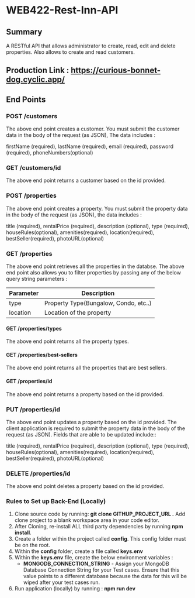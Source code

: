 # WEB422-Rest-Inn-API

## Summary 

A RESTful API that allows administrator to create, read, edit and delete properties. Also allows to create and read customers.

## Production Link : https://curious-bonnet-dog.cyclic.app/

## End Points

### POST /customers

The above end point creates a customer. You must submit the customer data in the body of the request (as JSON), The data includes  :

firstName (required),
lastName (required),
email (required),
password (required),
phoneNumbers(optional)

### GET /customers/id

The above end point returns a customer based on the id provided.

### POST /properties

The above end point creates a property. You must submit the property data in the body of the request (as JSON), the data includes  :

title (required),
rentalPrice (required),
description (optional),
type (required),
houseRules(optional),
amenities(required),
location(required),
bestSeller(required),
photoURL(optional)


### GET /properties

The above end point retrieves all the properties in the databse.
The above end point also allows you to filter properties by passing any of the below query string parameters :

| Parameter | Description                                    |
| --------- | ---------------------------------------------- |
| type      | Property Type(Bungalow, Condo, etc..)          |
| location  | Location of the property                       |



#### GET /properties/types

The above end point returns all the property types.

#### GET /properties/best-sellers

The above end point returns all the properties that are best sellers.

#### GET /properties/id

The above end point returns a property based on the id provided.


### PUT /properties/id

The above end point updates a property based on the id provided. The client application is required to submit the property data in the body of the request (as JSON). Fields that are able to be updated include::

title (required),
rentalPrice (required),
description (optional),
type (required),
houseRules(optional),
amenities(required),
location(required),
bestSeller(required),
photoURL(optional)


### DELETE /properties/id

The above end point deletes a property based on the id provided.


### Rules to Set up Back-End (Locally)

1. Clone source code by running: **git clone GITHUP_PROJECT_URL .** Add clone project to a blank workspace area in your code editor.
2. After Cloning, re-install ALL third party dependencies by running **npm install**.
3. Create a folder within the project called **config**.  This config folder must be on the root.
4. Within the **config** folder, create a file called **keys.env**
5. Within the **keys.env** file, create the below environment variables :
      - **MONGODB_CONNECTION_STRING** - Assign your MongoDB Database Connection String for your Test cases. Ensure that this value points to a different database because the data for this will be wiped after your test cases run.
6. Run application (locally) by running : **npm run dev**
